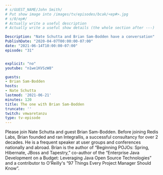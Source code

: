 ```yaml
---
# s/GUEST_NAME/John Smith/
# Put show image into /images/tv/episodes/bcak/<ep#>.jpg
# s/0/ep#/
# Actually write a useful description
# Actually write a useful show details (the whole section after ---)

Description: "Nate Schutta and Brian Sam-Bodden have a conversation"
PublishDate: "2020-04-07T00:00:00-07:00"
date: "2021-06-14T10:00:00-07:00"
episode: "31"


explicit: "no"
youtube: "n1we1KVSzW8"

guests:
- Brian Sam-Bodden
hosts:
- Nate Schutta
lastmod: '2021-06-21'
minutes: 120
title: The one with Brian Sam-Bodden
truncate: ''
twitch: vmwaretanzu
type: tv-episode
---
```


Please join Nate Schutta and guest Brian Sam-Bodden. Before joining Redis Labs, Brian founded and ran Integrallis, a successful consultancy for over 2 decades. He is a frequent speaker at user groups and conferences nationally and abroad. Brian is the author of “Beginning POJOs: Spring, Hibernate, JBoss and Tapestry,” co-author of the “Enterprise Java Development on a Budget: Leveraging Java Open Source Technologies” and a contributor to O'Reilly's “97 Things Every Project Manager Should Know”.
